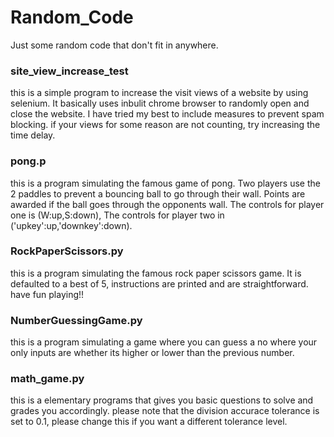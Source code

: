 # Random_Code
Just some random code that don't fit in anywhere.

### site_view_increase_test
this is a simple program to increase the visit views of a website by using selenium. It basically uses inbulit chrome browser to randomly open and close the website. I have tried my best to include measures to prevent spam blocking.
if your views for some reason are not counting, try increasing the time delay.

### pong.p
this is a program simulating the famous game of pong. Two players use the 2 paddles to prevent a bouncing ball to go through their wall. Points are awarded if the ball goes through the opponents wall. 
The controls for player one is (W:up,S:down),
The controls for player two in ('upkey':up,'downkey':down).

### RockPaperScissors.py
this is a program simulating the famous rock paper scissors game. It is defaulted to a best of 5, instructions are printed and are straightforward. have fun playing!!

### NumberGuessingGame.py
this is a program simulating a game where you can guess a no where your only inputs are whether its higher or lower than the previous number.

### math_game.py
this is a elementary programs that gives you basic questions to solve and grades you accordingly. please note that the division accurace tolerance is set to 0.1, please change this if you want a different tolerance level.
